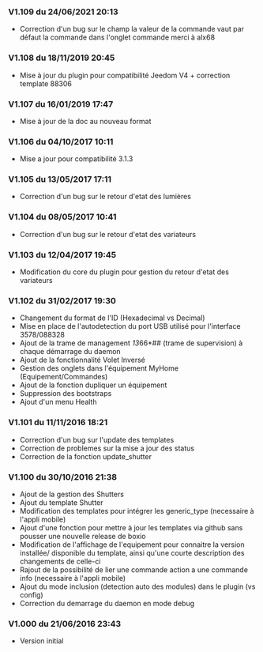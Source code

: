 ### V1.109 du 24/06/2021 20:13
-   Correction d'un bug sur le champ la valeur de la commande vaut par défaut la commande dans l'onglet commande merci à alx68

### V1.108 du 18/11/2019 20:45
-   Mise à jour du plugin pour compatibilité Jeedom V4 + correction template 88306

### V1.107 du 16/01/2019 17:47
-   Mise à jour de la doc au nouveau format

### V1.106 du 04/10/2017 10:11
-   Mise a jour pour compatibilité 3.1.3

### V1.105 du 13/05/2017 17:11
-   Correction d'un bug sur le retour d'etat des lumières

### V1.104 du 08/05/2017 10:41
-   Correction d'un bug sur le retour d'etat des variateurs

### V1.103 du 12/04/2017 19:45
-   Modification du core du plugin pour gestion du retour d'etat des variateurs

### V1.102 du 31/02/2017 19:30
-   Changement du format de l'ID (Hexadecimal vs Decimal)
-   Mise en place de l'autodetection du port USB utilisé pour l'interface 3578/088328
-   Ajout de la trame de management *13*66*## (trame de supervision) à chaque démarrage du daemon 
-   Ajout de la fonctionnalité Volet Inversé
-   Gestion des onglets dans l'équipement MyHome (Equipement/Commandes)
-   Ajout de la fonction dupliquer un équipement
-   Suppression des bootstraps
-   Ajout d'un menu Health

### V1.101 du 11/11/2016 18:21
-   Correction d'un bug sur l'update des templates
-   Correction de problemes sur la mise a jour des status
-   Correction de la fonction update_shutter

### V1.100 du 30/10/2016 21:38
-   Ajout de la gestion des Shutters
-   Ajout du template Shutter
-   Modification des templates pour intégrer les generic_type (necessaire à l'appli 
mobile)
-   Ajout d'une fonction pour mettre à jour les templates via github sans pousser une 
nouvelle release de boxio
-   Modification de l'affichage de l'equipement pour connaitre la version installée/
disponible du template, ainsi qu'une courte description des changements de celle-ci
-   Rajout de la possibilité de lier une commande action a une commande info (necessaire 
à l'appli mobile)
-   Ajout du mode inclusion (detection auto des modules) dans le plugin (vs config)
-   Correction du demarrage du daemon en mode debug

### V1.000 du 21/06/2016 23:43
-   Version initial

